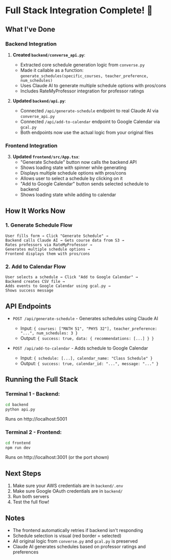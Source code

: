 # Full Stack Integration Complete! 🎉

## What I've Done

### Backend Integration

1. **Created `backend/converse_api.py`**:
   - Extracted core schedule generation logic from `converse.py`
   - Made it callable as a function: `generate_schedules(specific_courses, teacher_preference, num_schedules)`
   - Uses Claude AI to generate multiple schedule options with pros/cons
   - Includes RateMyProfessor integration for professor ratings

2. **Updated `backend/api.py`**:
   - Connected `/api/generate-schedule` endpoint to real Claude AI via `converse_api.py`
   - Connected `/api/add-to-calendar` endpoint to Google Calendar via `gcal.py`
   - Both endpoints now use the actual logic from your original files

### Frontend Integration

3. **Updated `frontend/src/App.tsx`**:
   - "Generate Schedule" button now calls the backend API
   - Shows loading state with spinner while generating
   - Displays multiple schedule options with pros/cons
   - Allows user to select a schedule by clicking on it
   - "Add to Google Calendar" button sends selected schedule to backend
   - Shows loading state while adding to calendar

## How It Works Now

### 1. Generate Schedule Flow
```
User fills form → Click "Generate Schedule" → 
Backend calls Claude AI → Gets course data from S3 → 
Rates professors via RateMyProfessor → 
Generates multiple schedule options → 
Frontend displays them with pros/cons
```

### 2. Add to Calendar Flow
```
User selects a schedule → Click "Add to Google Calendar" → 
Backend creates CSV file → 
Adds events to Google Calendar using gcal.py → 
Shows success message
```

## API Endpoints

- `POST /api/generate-schedule` - Generates schedules using Claude AI
  - Input: `{ courses: ["MATH 51", "PHYS 32"], teacher_preference: "...", num_schedules: 3 }`
  - Output: `{ success: true, data: { recommendations: [...] } }`

- `POST /api/add-to-calendar` - Adds schedule to Google Calendar
  - Input: `{ schedule: [...], calendar_name: "Class Schedule" }`
  - Output: `{ success: true, calendar_id: "...", message: "..." }`

## Running the Full Stack

### Terminal 1 - Backend:
```bash
cd backend
python api.py
```
Runs on http://localhost:5001

### Terminal 2 - Frontend:
```bash
cd frontend
npm run dev
```
Runs on http://localhost:3001 (or the port shown)

## Next Steps

1. Make sure your AWS credentials are in `backend/.env`
2. Make sure Google OAuth credentials are in `backend/`
3. Run both servers
4. Test the full flow!

## Notes

- The frontend automatically retries if backend isn't responding
- Schedule selection is visual (red border = selected)
- All original logic from `converse.py` and `gcal.py` is preserved
- Claude AI generates schedules based on professor ratings and preferences

